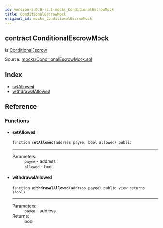 ```yaml
---
id: version-2.0.0-rc.1-mocks_ConditionalEscrowMock
title: ConditionalEscrowMock
original_id: mocks_ConditionalEscrowMock
---
```


<div class="contract-doc"><div class="contract"><h2 class="contract-header"><span class="contract-kind">contract</span> ConditionalEscrowMock</h2><p class="base-contracts"><span>is</span> <a href="payment_ConditionalEscrow.html">ConditionalEscrow</a></p><div class="source">Source: <a href="https://github.com/OpenZeppelin/zeppelin-solidity/blob/v2.0.0-rc.1/contracts/mocks/ConditionalEscrowMock.sol" target="_blank">mocks/ConditionalEscrowMock.sol</a></div></div><div class="index"><h2>Index</h2><ul><li><a href="mocks_ConditionalEscrowMock.html#setAllowed">setAllowed</a></li><li><a href="mocks_ConditionalEscrowMock.html#withdrawalAllowed">withdrawalAllowed</a></li></ul></div><div class="reference"><h2>Reference</h2><div class="functions"><h3>Functions</h3><ul><li><div class="item function"><span id="setAllowed" class="anchor-marker"></span><h4 class="name">setAllowed</h4><div class="body"><code class="signature">function <strong>setAllowed</strong><span>(address payee, bool allowed) </span><span>public </span></code><hr/><dl><dt><span class="label-parameters">Parameters:</span></dt><dd><div><code>payee</code> - address</div><div><code>allowed</code> - bool</div></dd></dl></div></div></li><li><div class="item function"><span id="withdrawalAllowed" class="anchor-marker"></span><h4 class="name">withdrawalAllowed</h4><div class="body"><code class="signature">function <strong>withdrawalAllowed</strong><span>(address payee) </span><span>public </span><span>view </span><span>returns  (bool) </span></code><hr/><dl><dt><span class="label-parameters">Parameters:</span></dt><dd><div><code>payee</code> - address</div></dd><dt><span class="label-return">Returns:</span></dt><dd>bool</dd></dl></div></div></li></ul></div></div></div>
